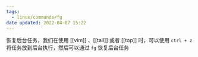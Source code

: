 ```yaml
---
tags:
  - linux/commands/fg
date updated: 2022-04-07 15:22
---
```



恢复后台任务，我们在使用 [[vim]] 、[[tail]] 或者 [[top]] 时，可以使用 `ctrl + z ` 将任务放到后台执行，然后可以通过 `fg` 恢复后台任务

```shell
```